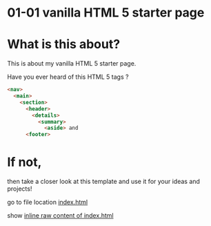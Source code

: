 # 01-01 vanilla HTML 5 starter page

# What is this about?

This is about my vanilla HTML 5 starter page.

Have you ever heard of this HTML 5 tags ?

```html
<nav>
  <main>
    <section>
      <header>
        <details>
          <summary>
            <aside> and
      <footer>
```
# If not,

then take a closer look at this template and use it for your ideas and projects!

go to file location [index.html](./index.html)

show [inline raw content of index.html](https://raw.githubusercontent.com/roebi/01-01-vanilla-HTML5-starter-page/master/index.html)
